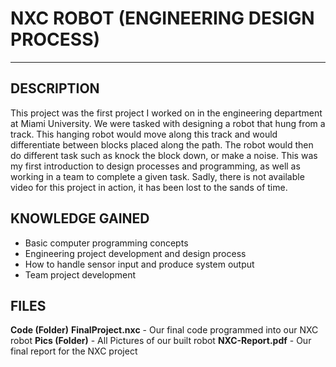 # NXC ROBOT (ENGINEERING DESIGN PROCESS)
------------------------

DESCRIPTION
------------------------
This project was the first project I worked on in the engineering department at Miami University.  We were tasked with designing a robot that hung from a track.  This hanging robot would move along this track and would differentiate between blocks placed along the path.  The robot would then do different task such as knock the block down, or make a noise.  This was my first introduction to design processes and programming, as well as working in a team to complete a given task.  Sadly, there is not available video for this project in action, it has been lost to the sands of time.
 
KNOWLEDGE GAINED
------------------------
* Basic computer programming concepts
* Engineering project development and design process
* How to handle sensor input and produce system output
* Team project development

FILES
------------------------
**Code (Folder)**
	**FinalProject.nxc** - Our final code programmed into our NXC robot
**Pics (Folder)** - All Pictures of our built robot
	**NXC-Report.pdf** - Our final report for the NXC project

